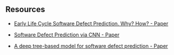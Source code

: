 ## Resources

- [Early Life Cycle Software Defect Prediction. Why? How? - Paper](https://arxiv.org/pdf/2011.13071v3.pdf)

- [Software Defect Prediction via CNN - Paper](http://jiemingzhu.github.io/pub/jli_qrs2017.pdf)

- [A deep tree-based model for software defect prediction - Paper](https://arxiv.org/abs/1802.00921)
